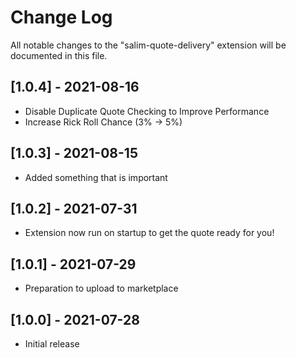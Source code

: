 # Change Log

All notable changes to the "salim-quote-delivery" extension will be documented in this file.

## [1.0.4] - 2021-08-16

- Disable Duplicate Quote Checking to Improve Performance
- Increase Rick Roll Chance (3% -> 5%)

## [1.0.3] - 2021-08-15

- Added something that is important

## [1.0.2] - 2021-07-31

- Extension now run on startup to get the quote ready for you!

## [1.0.1] - 2021-07-29

- Preparation to upload to marketplace

## [1.0.0] - 2021-07-28

- Initial release
